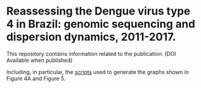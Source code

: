 # Reassessing the Dengue virus type 4 in Brazil: genomic sequencing and dispersion dynamics, 2011-2017.

This repository contains information related to the publication: (DOI Available when published)

Including, in particular, the [scripts](/scripts/) used to generate the graphs shown in Figure 4A and Figure 5.
